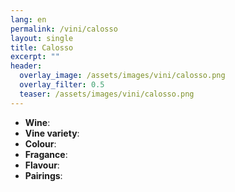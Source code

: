 ```yaml
---
lang: en
permalink: /vini/calosso
layout: single
title: Calosso 
excerpt: ""
header:
  overlay_image: /assets/images/vini/calosso.png
  overlay_filter: 0.5
  teaser: /assets/images/vini/calosso.png
---
```

- **Wine**:
- **Vine variety**:
- **Colour**: 
- **Fragance**:
- **Flavour**:
- **Pairings**:
